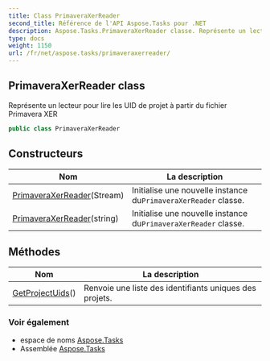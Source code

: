 ```yaml
---
title: Class PrimaveraXerReader
second_title: Référence de l'API Aspose.Tasks pour .NET
description: Aspose.Tasks.PrimaveraXerReader classe. Représente un lecteur pour lire les UID de projet à partir du fichier Primavera XER
type: docs
weight: 1150
url: /fr/net/aspose.tasks/primaveraxerreader/
---
```

## PrimaveraXerReader class

Représente un lecteur pour lire les UID de projet à partir du fichier Primavera XER

```csharp
public class PrimaveraXerReader
```

## Constructeurs

| Nom | La description |
| --- | --- |
| [PrimaveraXerReader](primaveraxerreader/#constructor)(Stream) | Initialise une nouvelle instance du`PrimaveraXerReader` classe. |
| [PrimaveraXerReader](primaveraxerreader/#constructor_1)(string) | Initialise une nouvelle instance du`PrimaveraXerReader` classe. |

## Méthodes

| Nom | La description |
| --- | --- |
| [GetProjectUids](../../aspose.tasks/primaveraxerreader/getprojectuids/)() | Renvoie une liste des identifiants uniques des projets. |

### Voir également

* espace de noms [Aspose.Tasks](../../aspose.tasks/)
* Assemblée [Aspose.Tasks](../../)


